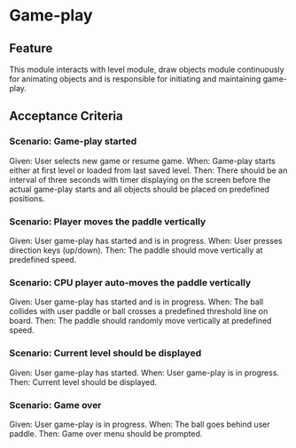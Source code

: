 # Game-play

## Feature

This module interacts with level module,
draw objects module continuously for animating objects
and is responsible for initiating and maintaining game-play.

## Acceptance Criteria

### Scenario: Game-play started

Given: User selects new game or resume game.
When: Game-play starts either at first level or loaded from last saved level.
Then: There should be an interval of three seconds
with timer displaying on the screen before the actual game-play
starts and all objects should be placed on predefined positions.

### Scenario: Player moves the paddle vertically

Given: User game-play has started and is in progress.
When: User presses direction keys (up/down).
Then: The paddle should move vertically at predefined speed.

### Scenario: CPU player auto-moves the paddle vertically

Given: User game-play has started and is in progress.
When: The ball collides with user paddle or
ball crosses a predefined threshold line on board.
Then: The paddle should randomly move vertically at predefined speed.

### Scenario: Current level should be displayed

Given: User game-play has started.
When: User game-play is in progress.
Then: Current level should be displayed.

### Scenario: Game over

Given: User game-play is in progress.
When: The ball goes behind user paddle.
Then: Game over menu should be prompted.
